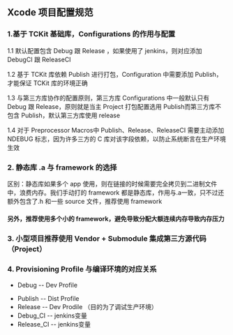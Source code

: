 ## Xcode 项目配置规范

### 1.基于 TCKit 基础库，Configurations 的作用与配置
 1.1 默认配置包含 Debug 跟 Release ，如果使用了 jenkins，则对应添加 DebugCI 跟 ReleaseCI
 
 1.2 基于 TCKit 库依赖 Publish 进行打包，Configuration 中需要添加 Publish，才能保证 TCKit 库的环境正确

 1.3 与第三方库协作的配置原则，第三方库 Configurations 中一般默认只有 Debug 跟 Release，原则就是当主 Project 打包配置选用 Publish而第三方库不包含 Publish，默认第三方库使用 release

1.4 对于 Preprocessor Macros中 Publish、Release、ReleaseCI 需要主动添加 NDEBUG 标志，因为许多三方的 C 库对该字段依赖，以防止系统断言在生产环境生效

### 2. 静态库 .a 与 framework 的选择
区别：静态库如果多个 app 使用，则在链接的时候需要完全拷贝到二进制文件中，浪费内存。我们手动打的 framework 都是静态库，作用与.a一致，只不过还额外包含了.h 和一些 source 文件，推荐使用 framework

#### 另外，推荐使用多个小的 framework，避免导致分配大额连续内存导致内存压力

### 3. 小型项目推荐使用 Vendor + Submodule 集成第三方源代码（Project）

### 4. Provisioning Profile 与编译环境的对应关系

- Debug -- Dev Profile
+ Publish -- Dist Profile
+ Release -- Dev Prodile （目的为了调试生产环境）
+ Debug_CI -- jenkins变量
+ Release_CI -- jenkins变量